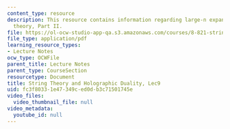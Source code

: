 ```yaml
---
content_type: resource
description: This resource contains information regarding large-n expansion as a string
  theory, Part II.
file: https://ol-ocw-studio-app-qa.s3.amazonaws.com/courses/8-821-string-theory-and-holographic-duality-fall-2014/fc3f80331e47349ced0db3c71501745e_MIT8_821S15_Lec9.pdf
file_type: application/pdf
learning_resource_types:
- Lecture Notes
ocw_type: OCWFile
parent_title: Lecture Notes
parent_type: CourseSection
resourcetype: Document
title: String Theory and Holographic Duality, Lec9
uid: fc3f8033-1e47-349c-ed0d-b3c71501745e
video_files:
  video_thumbnail_file: null
video_metadata:
  youtube_id: null
---
```

